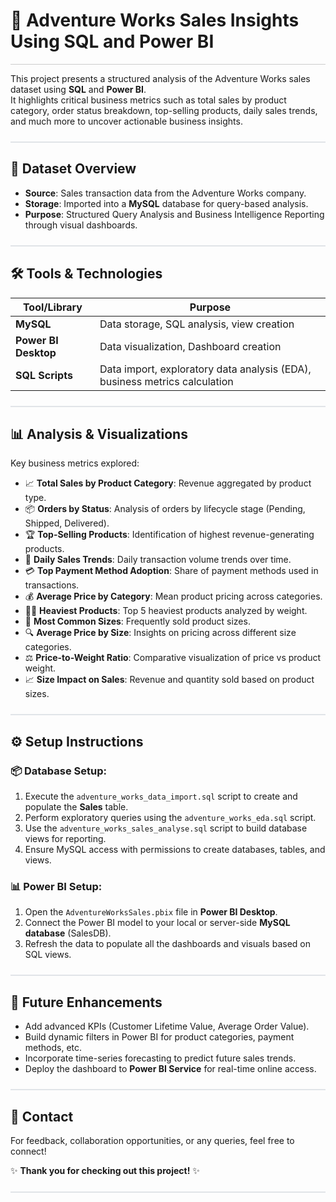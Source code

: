 # 🛒 Adventure Works Sales Insights Using SQL and Power BI
<hr style="height:1px; border:none; background-color:#ccc;">

This project presents a structured analysis of the Adventure Works sales dataset using **SQL** and **Power BI**.  
It highlights critical business metrics such as total sales by product category, order status breakdown, top-selling products, daily sales trends, and much more to uncover actionable business insights.

<hr style="height:2px; border:none; background-color:#e1e4e8; margin:24px 0;">

## 📁 Dataset Overview

- **Source**: Sales transaction data from the Adventure Works company.
- **Storage**: Imported into a **MySQL** database for query-based analysis.
- **Purpose**: Structured Query Analysis and Business Intelligence Reporting through visual dashboards.

<hr style="height:2px; border:none; background-color:#e1e4e8; margin:24px 0;">

## 🛠️ Tools & Technologies

| Tool/Library     | Purpose                                               |
|------------------|--------------------------------------------------------|
| **MySQL**         | Data storage, SQL analysis, view creation             |
| **Power BI Desktop** | Data visualization, Dashboard creation              |
| **SQL Scripts**   | Data import, exploratory data analysis (EDA), business metrics calculation |

<hr style="height:2px; border:none; background-color:#e1e4e8; margin:24px 0;">

## 📊 Analysis & Visualizations

Key business metrics explored:

- 📈 **Total Sales by Product Category**: Revenue aggregated by product type.
- 📦 **Orders by Status**: Analysis of orders by lifecycle stage (Pending, Shipped, Delivered).
- 🏆 **Top-Selling Products**: Identification of highest revenue-generating products.
- 📅 **Daily Sales Trends**: Daily transaction volume trends over time.
- 💳 **Top Payment Method Adoption**: Share of payment methods used in transactions.
- 💰 **Average Price by Category**: Mean product pricing across categories.
- 🏋️‍♂️ **Heaviest Products**: Top 5 heaviest products analyzed by weight.
- 📏 **Most Common Sizes**: Frequently sold product sizes.
- 🔍 **Average Price by Size**: Insights on pricing across different size categories.
- ⚖️ **Price-to-Weight Ratio**: Comparative visualization of price vs product weight.
- 📈 **Size Impact on Sales**: Revenue and quantity sold based on product sizes.

<hr style="height:2px; border:none; background-color:#e1e4e8; margin:24px 0;">

## ⚙️ Setup Instructions

### 📦 Database Setup:
1. Execute the `adventure_works_data_import.sql` script to create and populate the **Sales** table.
2. Perform exploratory queries using the `adventure_works_eda.sql` script.
3. Use the `adventure_works_sales_analyse.sql` script to build database views for reporting.
4. Ensure MySQL access with permissions to create databases, tables, and views.

### 📊 Power BI Setup:
1. Open the `AdventureWorksSales.pbix` file in **Power BI Desktop**.
2. Connect the Power BI model to your local or server-side **MySQL database** (SalesDB).
3. Refresh the data to populate all the dashboards and visuals based on SQL views.

<hr style="height:2px; border:none; background-color:#e1e4e8; margin:24px 0;">

## 🚀 Future Enhancements

- Add advanced KPIs (Customer Lifetime Value, Average Order Value).
- Build dynamic filters in Power BI for product categories, payment methods, etc.
- Incorporate time-series forecasting to predict future sales trends.
- Deploy the dashboard to **Power BI Service** for real-time online access.

<hr style="height:2px; border:none; background-color:#e1e4e8; margin:24px 0;">

## 📩 Contact

For feedback, collaboration opportunities, or any queries, feel free to connect!

✨ **Thank you for checking out this project!** ✨

<hr style="height:2px; border:none; background-color:#e1e4e8; margin:24px 0;">
